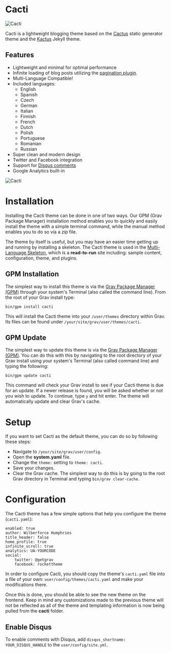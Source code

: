 # Cacti

![Cacti](screenshot.jpg)

Cacti is a lightweight blogging theme based on the [Cactus](http://cactusformac.com/) static generator theme and the [Kactus](https://github.com/nickbalestra/kactus) Jekyll theme.

## Features

* Lightweight and minimal for optimal performance
* Infinite loading of blog posts utilizing the [pagination plugin](https://github.com/getgrav/grav-plugin-pagination).
* Multi-Language Compatible!
* Included languages:
    * English
    * Spanish
    * Czech
    * German
    * Italian
    * Finnish
    * French
    * Dutch
    * Polish
    * Portuguese
    * Romanian
    * Russian
* Super clean and modern design
* Twitter and Facebook integration
* Support for [Disqus comments](#enable-disqus)
* Google Analytics built-in

![Cacti](assets/inner-page.jpg)

# Installation

Installing the Cacti theme can be done in one of two ways. Our GPM (Grav Package Manager) installation method enables you to quickly and easily install the theme with a simple terminal command, while the manual method enables you to do so via a zip file.

The theme by itself is useful, but you may have an easier time getting up and running by installing a skeleton. The Cacti theme is used in the [Multi-Language Skeleton](https://github.com/getgrav/grav-skeleton-multilanguage-site), which is a **read-to-run** site including: sample content, configuration, theme, and plugins.

## GPM Installation

The simplest way to install this theme is via the [Grav Package Manager (GPM)](http://learn.getgrav.org/advanced/grav-gpm) through your system's Terminal (also called the command line).  From the root of your Grav install type:

    bin/gpm install cacti

This will install the Cacti theme into your `/user/themes` directory within Grav. Its files can be found under `/your/site/grav/user/themes/cacti`.

## GPM Update

The simplest way to update this theme is via the [Grav Package Manager (GPM)](http://learn.getgrav.org/advanced/grav-gpm). You can do this with this by navigating to the root directory of your Grav install using your system's Terminal (also called command line) and typing the following:

    bin/gpm update cacti

This command will check your Grav install to see if your Cacti theme is due for an update. If a newer release is found, you will be asked whether or not you wish to update. To continue, type `y` and hit enter. The theme will automatically update and clear Grav's cache.

# Setup

If you want to set Cacti as the default theme, you can do so by following these steps:

* Navigate to `/your/site/grav/user/config`.
* Open the **system.yaml** file.
* Change the `theme:` setting to `theme: cacti`.
* Save your changes.
* Clear the Grav cache. The simplest way to do this is by going to the root Grav directory in Terminal and typing `bin/grav clear-cache`.

# Configuration

The Cacti theme has a few simple options that help you configure the theme (`cacti.yaml`):

```
enabled: true
author: Wilberforce Humphries
title_header: false
home_profile: true
infinite_scroll: true
analytics: UA-YOURCODE
social:
    twitter: @getgrav
    facebook: rockettheme
```

In order to configure Cacti, you should copy the theme's `cacti.yaml` file into a file of your own: `user/config/themes/cacti.yaml` and make your modifications there.


Once this is done, you should be able to see the new theme on the frontend. Keep in mind any customizations made to the previous theme will not be reflected as all of the theme and templating information is now being pulled from the **cacti** folder.

## Enable Disqus

To enable comments with Disqus, add `disqus_shortname: YOUR_DISQUS_HANDLE` to the `user/config/site.yml`.
